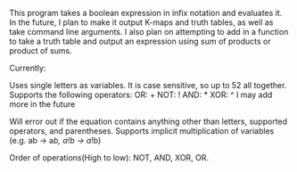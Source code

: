 This program takes a boolean expression in infix notation and evaluates it. In the future, I plan to make it output K-maps and truth tables, as well as take command line arguments. I also plan on attempting to add in a function to take a truth table and output an expression using sum of products or product of sums.

Currently: 

Uses single letters as variables. It is case sensitive, so up to 52 all together.
Supports the following operators:
	OR: +
	NOT: !
	AND: *
	XOR: ^
	I may add more in the future

Will error out if the equation contains anything other than letters, supported operators, and parentheses.
Supports implicit multiplication of variables (e.g. ab -> a*b, a!b -> a*!b)

Order of operations(High to low): NOT, AND, XOR, OR.
